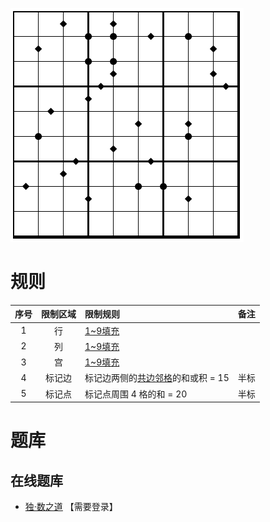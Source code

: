 ![](../../../../../images/sudoku/2015数独.png)

# 规则
| 序号  | 限制区域 | 限制规则                  | 备注  |
|:---:|:----:|:----------------------|:---:|
|  1  |  行   | [1~9填充]              |     |
|  2  |  列   | [1~9填充]              |     |
|  3  |  宫   | [1~9填充]              |     |
|  4  | 标记边  | 标记边两侧的[共边邻格]的和或积 = 15 | 半标  |
|  5  | 标记点  | 标记点周围 4 格的和 = 20      | 半标  |

# 题库

## 在线题库
- [独·数之道](http://www.sudokufans.org.cn/lx/game.index.php?type=ts4) 【需要登录】

[1~9填充]: ../../../../../rules.md#1to9填充
[共边邻格]: ../../../../../rules.md#共边邻格